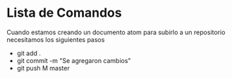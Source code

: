 # Lista de Comandos

Cuando estamos creando un documento atom para subirlo a un repositorio necesitamos los siguientes pasos

* git add . 
* git commit -m "Se agregaron cambios"
* git push M master
